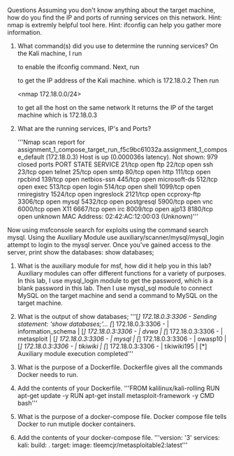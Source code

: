 Questions
Assuming you don't know anything about the target machine, how do you find the IP and ports of running services on this network.
Hint: nmap is extremly helpful tool here.
Hint: ifconfig can help you gather more information.

1. What command(s) did you use to determine the running services?
    On the Kali machine, I run 

    <sudo apt install net-tools>

    to enable the ifconfig command.
    Next, run 
    
    <ifconfig>
    
    to get the IP address of the Kali machine. which is 172.18.0.2
    Then run 
    
    <nmap 172.18.0.0/24>
    
    to get all the host on the same network
    It returns the IP of the target machine which is 172.18.0.3


2. What are the running services, IP's and Ports?

    '''Nmap scan report for assignment_1_compose_target_run_f5c9bc61032a.assignment_1_compose_default (172.18.0.3)
    Host is up (0.000036s latency).
    Not shown: 979 closed ports
    PORT     STATE SERVICE
    21/tcp   open  ftp
    22/tcp   open  ssh
    23/tcp   open  telnet
    25/tcp   open  smtp
    80/tcp   open  http
    111/tcp  open  rpcbind
    139/tcp  open  netbios-ssn
    445/tcp  open  microsoft-ds
    512/tcp  open  exec
    513/tcp  open  login
    514/tcp  open  shell
    1099/tcp open  rmiregistry
    1524/tcp open  ingreslock
    2121/tcp open  ccproxy-ftp
    3306/tcp open  mysql
    5432/tcp open  postgresql
    5900/tcp open  vnc
    6000/tcp open  X11
    6667/tcp open  irc
    8009/tcp open  ajp13
    8180/tcp open  unknown
    MAC Address: 02:42:AC:12:00:03 (Unknown)'''

Now using msfconsole search for exploits using the command search mysql. Using the Auxiliary Module use auxiliary/scanner/mysql/mysql_login attempt to login to the mysql server. Once you've gained access to the server, print show the databases: show databases;

1. What is the auxiliary module for msf, how did it help you in this lab?
    Auxiliary modules can offer different functions for a variety of purposes. In this lab, I use mysql_login module to get the password, which is a blank password in this lab. Then I use mysql_sql module to connect MySQL on the target machine and send a command to MySQL on the target machine.

2. What is the output of show databases;
    '''[*] 172.18.0.3:3306 - Sending statement: 'show databases;'...
    [*] 172.18.0.3:3306 -  | information_schema |
    [*] 172.18.0.3:3306 -  | dvwa |
    [*] 172.18.0.3:3306 -  | metasploit |
    [*] 172.18.0.3:3306 -  | mysql |
    [*] 172.18.0.3:3306 -  | owasp10 |
    [*] 172.18.0.3:3306 -  | tikiwiki |
    [*] 172.18.0.3:3306 -  | tikiwiki195 |
    [*] Auxiliary module execution completed'''

3. What is the purpose of a Dockerfile.
    Dockerfile gives all the commands Docker needs to run.

4. Add the contents of your Dockerfile.
    '''FROM kalilinux/kali-rolling
    RUN apt-get update -y
    RUN apt-get install metasploit-framework -y
    CMD bash'''

5. What is the purpose of a docker-compose file.
    Docker compose file tells Docker to run mutiple docker containers.

6. Add the contents of your docker-compose file.
    '''version: '3'
    services:
    kali:
        build: .
    target:
        image: tleemcjr/metasploitable2:latest'''